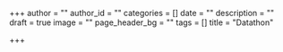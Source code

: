 +++
author = ""
author_id = ""
categories = []
date = ""
description = ""
draft = true
image = ""
page_header_bg = ""
tags = []
title = "Datathon"

+++
